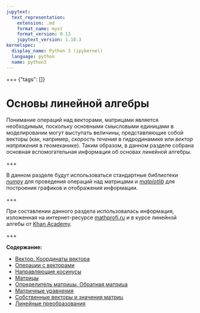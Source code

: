 ```yaml
---
jupytext:
  text_representation:
    extension: .md
    format_name: myst
    format_version: 0.13
    jupytext_version: 1.10.3
kernelspec:
  display_name: Python 3 (ipykernel)
  language: python
  name: python3
---
```


+++ {"tags": []}

<a id='math.lab'></a>
# Основы линейной алгебры
Понимание операций над векторами, матрицами является необходимым, поскольку основными смысловыми единицами в моделировании могут выступать величины, представляющие собой векторы (как, например, *скорость течения* в гидродинамике или *вектор напряжения* в геомеханике). Таким образом, в данном разделе собрана основная вспомогательная информация об основах линейной алгебры.

+++

В данном разделе будут использоваться стандартные библиотеки [*numpy*](https://numpy.org) для проведения операций над матрицами и [*matplotlib*](https://matplotlib.org) для построения графиков и отображения информации.

+++

При составлении данного раздела использовалась информация, изложенная на интернет-ресурсе [mathprofi.ru](http://mathprofi.ru) и в курсе линейной алгебы от [Khan Academy](https://www.youtube.com/playlist?list=PLFD0EB975BA0CC1E0).

+++

**Содержание:**
* [Вектор. Координаты вектора](./LAB-1-Vectors.md)
* [Операции с векторами](./LAB-2-VectorOperations.md)
* [Направляющие косинусы](./LAB-3-RotationAngles.md)
* [Матрицы](./LAB-4-Matrices.md)
* [Определитель матрицы. Обратная матрица](./LAB-5-Determinant-InverseMatrix.md)
* [Матричные уравнения](./LAB-6-MatrixEquation.md)
* [Собственные векторы и значения матриц](./LAB-7-Eigenvalues-Eigenvectors.md)
* [Линейные преобразования](./LAB-8-LinearTransformations.md)
